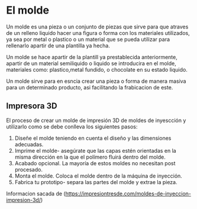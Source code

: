 # El molde

Un molde es una pieza o un conjunto de piezas que sirve para que atraves de un relleno liquido hacer una figura o forma con los materiales utilizados, ya sea por metal o plastico o un material que se pueda utilizar para rellenarlo apartir de una plantilla ya hecha.

Un molde se hace apartir de la plantill ya prestablecida anteriormente, apartir de un material semiliquido o liquido se introducira en el molde, materiales como: plastico,metal fundido, o chocolate en su estado liquido.

Un molde sirve para en esncia crear una pieza o forma de manera masiva para un determinado producto, asi facilitando la frabicacion de este.

## Impresora 3D

El proceso de crear un molde de impresión 3D de moldes de inyescción y utilizarlo como se debe conlleva los siguientes pasos:

1. Diseñe el molde teniendo en cuenta el diseño y las dimensiones adecuadas.
2. Imprime el molde- asegúrate que las capas estén orientadas en la misma dirección en la que el polímero fluirá dentro del molde.
3. Acabado opcional. La mayoría de estos moldes no necesitan post procesado.
4. Monta el molde. Coloca el molde dentro de la máquina de inyección.
5. Fabrica tu prototipo- separa las partes del molde y extrae la pieza.

Informacion sacada de (https://impresiontresde.com/moldes-de-inyeccion-impresion-3d/)

